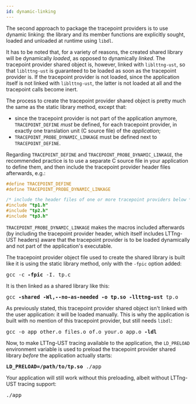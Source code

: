 ```yaml
---
id: dynamic-linking
---
```


The second approach to package the tracepoint providers is to use
dynamic linking: the library and its member functions are explicitly
sought, loaded and unloaded at runtime using `libdl`.

It has to be noted that, for a variety of reasons, the created shared
library will be dynamically _loaded_, as opposed to dynamically
_linked_. The tracepoint provider shared object is, however, linked
with `liblttng-ust`, so that `liblttng-ust` is guaranteed to be loaded
as soon as the tracepoint provider is. If the tracepoint provider is
not loaded, since the application itself is not linked with
`liblttng-ust`, the latter is not loaded at all and the tracepoint calls
become inert.

The process to create the tracepoint provider shared object is pretty
much the same as the static library method, except that:

  * since the tracepoint provider is not part of the application
    anymore, `TRACEPOINT_DEFINE` _must_ be defined, for each tracepoint
    provider, in exactly one translation unit (C source file) of the
    _application_;
  * `TRACEPOINT_PROBE_DYNAMIC_LINKAGE` must be defined next to
    `TRACEPOINT_DEFINE`.

Regarding `TRACEPOINT_DEFINE` and `TRACEPOINT_PROBE_DYNAMIC_LINKAGE`,
the recommended practice is to use a separate C source file in your
application to define them, and then include the tracepoint provider
header files afterwards, e.g.:

~~~ c
#define TRACEPOINT_DEFINE
#define TRACEPOINT_PROBE_DYNAMIC_LINKAGE

/* include the header files of one or more tracepoint providers below */
#include "tp1.h"
#include "tp2.h"
#include "tp3.h"
~~~

`TRACEPOINT_PROBE_DYNAMIC_LINKAGE` makes the macros included afterwards
(by including the tracepoint provider header, which itself includes
LTTng-UST headers) aware that the tracepoint provider is to be loaded
dynamically and not part of the application's executable.

The tracepoint provider object file used to create the shared library
is built like it is using the static library method, only with the
`-fpic` option added:

<pre class="term">
gcc -c <strong>-fpic</strong> -I. tp.c
</pre>

It is then linked as a shared library like this:

<pre class="term">
gcc <strong>-shared -Wl,--no-as-needed -o tp.so -llttng-ust</strong> tp.o
</pre>

As previously stated, this tracepoint provider shared object isn't
linked with the user application: it will be loaded manually. This is
why the application is built with no mention of this tracepoint
provider, but still needs `libdl`:

<pre class="term">
gcc -o app other.o files.o of.o your.o app.o <strong>-ldl</strong>
</pre>

Now, to make LTTng-UST tracing available to the application,
the `LD_PRELOAD` environment variable is used to preload the
tracepoint provider shared library _before_ the application actually
starts:

<pre class="term">
<strong>LD_PRELOAD=/path/to/tp.so</strong> ./app
</pre>

Your application will still work without this preloading, albeit without
LTTng-UST tracing support:

<pre class="term">
./app
</pre>

